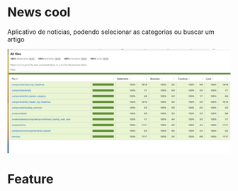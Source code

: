 # News cool
Aplicativo de noticias, podendo selecionar as categorias ou buscar um artigo

![test](./test.png)
# Feature

